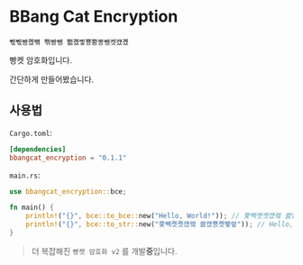 # **BBang Cat Encryption**
`쀇쀇빵콌뺶 뽺빵뺑 뾂콌삫뿅뽱뽕뺑켓컜콌`


빵켓 암호화입니다.

간단하게 만들어봤습니다.

## **사용법**

`Cargo.toml`:
```toml
[dependencies]
bbangcat_encryption = "0.1.1"
```

`main.rs`:
```rust
use bbangcat_encryption::bce;

fn main() {
    println!("{}", bce::to_bce::new("Hello, World!")); // 뿢빽콋콋컜랰 쾛컜뿅콋뺗렾
    println!("{}", bce::to_str::new("뿢빽콋콋컜랰 쾛컜뿅콋뺗렾")); // Hello, World!
}
```

> 더 복잡해진 `빵켓 암호화 v2` 를 개발**중**입니다.
